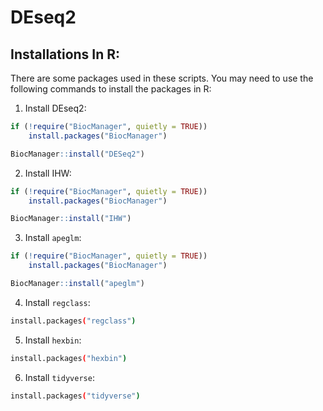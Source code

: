 # DEseq2

## Installations In R:

There are some packages used in these scripts. You may need to use the following commands to install the packages in R:

1) Install DEseq2:

```R
if (!require("BiocManager", quietly = TRUE))
    install.packages("BiocManager")

BiocManager::install("DESeq2")
```

2) Install IHW:

```R
if (!require("BiocManager", quietly = TRUE))
    install.packages("BiocManager")

BiocManager::install("IHW")
```

3) Install `apeglm`:


```R
if (!require("BiocManager", quietly = TRUE))
    install.packages("BiocManager")

BiocManager::install("apeglm")
```

4) Install `regclass`:

```bash
install.packages("regclass")
```
5) Install `hexbin`:

```bash
install.packages("hexbin")
```

6) Install `tidyverse`:

```bash
install.packages("tidyverse")
```
